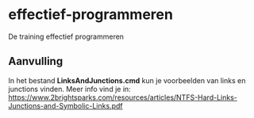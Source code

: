 # effectief-programmeren
De training  effectief programmeren

## Aanvulling 

In het bestand **LinksAndJunctions.cmd** kun je voorbeelden van links en junctions vinden.
Meer info vind je in: https://www.2brightsparks.com/resources/articles/NTFS-Hard-Links-Junctions-and-Symbolic-Links.pdf